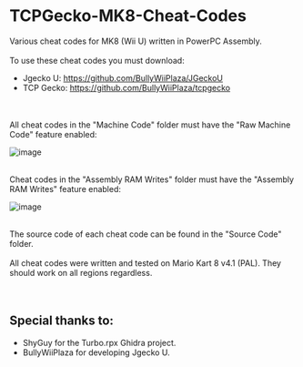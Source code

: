 # TCPGecko-MK8-Cheat-Codes
Various cheat codes for MK8 (Wii U) written in PowerPC Assembly.
<br/><br/>
To use these cheat codes you must download:

- Jgecko U: https://github.com/BullyWiiPlaza/JGeckoU
- TCP Gecko: https://github.com/BullyWiiPlaza/tcpgecko

<br/><br/>
All cheat codes in the "Machine Code" folder must have the "Raw Machine Code" feature enabled:

![image](https://user-images.githubusercontent.com/59747767/189653773-bb804530-205c-40f0-80d2-395652d3dede.png)
<br /><br />

Cheat codes in the "Assembly RAM Writes" folder must have the "Assembly RAM Writes" feature enabled:

![image](https://user-images.githubusercontent.com/59747767/189666550-adff3fa6-9075-4d77-8f5e-056c15cd5492.png)
<br/><br/>

The source code of each cheat code can be found in the "Source Code" folder.
<br/><br/>
All cheat codes were written and tested on Mario Kart 8 v4.1 (PAL). They should work on all regions regardless.
<br/><br/><br/>
## Special thanks to:
- ShyGuy for the Turbo.rpx Ghidra project.
- BullyWiiPlaza for developing Jgecko U.
